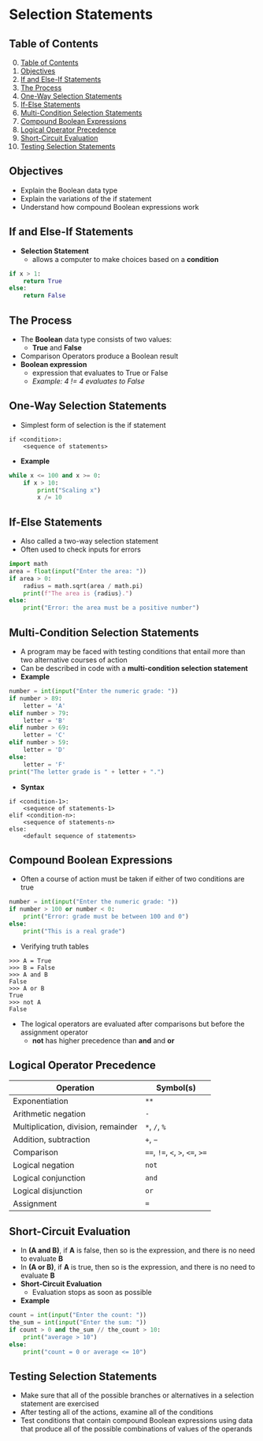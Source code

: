 # Selection Statements

## Table of Contents

0. [Table of Contents](#table-of-contents)
1. [Objectives](#objectives)
2. [If and Else-If Statements](#if-and-else-if-statements)
3. [The Process](#the-process)
4. [One-Way Selection Statements](#one-way-selection-statements)
5. [If-Else Statements](#if-else-statements)
6. [Multi-Condition Selection Statements](#multi-condition-selection-statements)
7. [Compound Boolean Expressions](#compound-boolean-expressions)
8. [Logical Operator Precedence](#logical-operator-precedence)
9. [Short-Circuit Evaluation](#short-circuit-evaluation)
10. [Testing Selection Statements](#testing-selection-statements)

## Objectives

- Explain the Boolean data type
- Explain the variations of the if statement
- Understand how compound Boolean expressions work 

## If and Else-If Statements

- **Selection Statement**
    - allows a computer to make choices based on a **condition**
```python
if x > 1:
    return True
else:
    return False
```

## The Process

- The **Boolean** data type consists of two values:
    - **True** and **False**
- Comparison Operators produce a Boolean result
- **Boolean expression**
    - expression that evaluates to True or False
    - *Example: 4 != 4 evaluates to False*

## One-Way Selection Statements

- Simplest form of selection is the if statement
```text
if <condition>:
    <sequence of statements>
```
- **Example**
```python
while x <= 100 and x >= 0:
    if x > 10:
        print("Scaling x")
        x /= 10
```

## If-Else Statements

- Also called a two-way selection statement
- Often used to check inputs for errors
```python
import math
area = float(input("Enter the area: "))
if area > 0:
    radius = math.sqrt(area / math.pi)
    print(f"The area is {radius}.")
else:
    print("Error: the area must be a positive number")
```

## Multi-Condition Selection Statements

- A program may be faced with testing conditions that entail more than two alternative courses of action
- Can be described in code with a **multi-condition selection statement**
- **Example**
```python
number = int(input("Enter the numeric grade: "))
if number > 89:
    letter = 'A'
elif number > 79:
    letter = 'B'
elif number > 69:
    letter = 'C'
elif number > 59:
    letter = 'D'
else:
    letter = 'F'
print("The letter grade is " + letter + ".")
```
- **Syntax**
```text
if <condition-1>:
    <sequence of statements-1>
elif <condition-n>:
    <sequence of statements-n>
else:
    <default sequence of statements>
```

## Compound Boolean Expressions

- Often a course of action must be taken if either of two conditions are true
```python
number = int(input("Enter the numeric grade: "))
if number > 100 or number < 0:
    print("Error: grade must be between 100 and 0")
else:
    print("This is a real grade")
```
- Verifying truth tables
```shell
>>> A = True
>>> B = False
>>> A and B
False
>>> A or B
True
>>> not A
False
```
- The logical operators are evaluated after comparisons but before the assignment operator
    - **not** has higher precedence than **and** and **or**

## Logical Operator Precedence

| **Operation**              | **Symbol(s)**                |
|----------------------------|------------------------------|
| Exponentiation              | `**`                         |
| Arithmetic negation         | `-`                          |
| Multiplication, division, remainder | `*`, `/`, `%`        |
| Addition, subtraction       | `+`, `−`                     |
| Comparison                  | `==`, `!=`, `<`, `>`, `<=`, `>=` |
| Logical negation            | `not`                        |
| Logical conjunction         | `and`                        |
| Logical disjunction         | `or`                         |
| Assignment                  | `=`                          |

## Short-Circuit Evaluation

- In **(A and B)**, if **A** is false, then so is the expression, and there is no need to evaluate **B**
- In **(A or B)**, if **A** is true, then so is the expression, and there is no need to evaluate **B**
- **Short-Circuit Evaluation**
    - Evaluation stops as soon as possible
- **Example**
```python
count = int(input("Enter the count: "))
the_sum = int(input("Enter the sum: "))
if count > 0 and the_sum // the_count > 10:
    print("average > 10")
else:
    print("count = 0 or average <= 10")
```

## Testing Selection Statements

- Make sure that all of the possible branches or alternatives in a selection statement are exercised
- After testing all of the actions, examine all of the conditions
- Test conditions that contain compound Boolean expressions using data that produce all of the possible combinations of values of the operands
